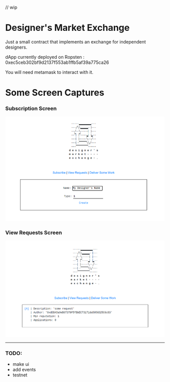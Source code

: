 // wip

# Designer's Market Exchange
Just a small contract that implements an exchange for independent designers.

dApp currently deployed on Ropsten : 0xec5ceb302bf9d2137f553ab1ffb5af39a775ca26

You will need metamask to interact with it.

# Some Screen Captures
### Subscription Screen
![Subscription](subscription.png)

### View Requests Screen
![Requests](requests.png)

---- 

### TODO:
- make ui
- add events
- testnet